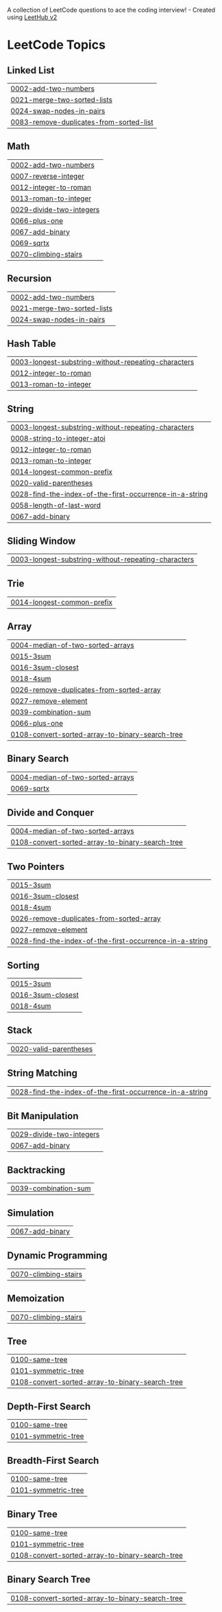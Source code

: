 A collection of LeetCode questions to ace the coding interview! - Created using [LeetHub v2](https://github.com/arunbhardwaj/LeetHub-2.0)
<!---LeetCode Topics Start-->
# LeetCode Topics
## Linked List
|  |
| ------- |
| [0002-add-two-numbers](https://github.com/pandaharsh/Leetcode/tree/master/0002-add-two-numbers) |
| [0021-merge-two-sorted-lists](https://github.com/pandaharsh/Leetcode/tree/master/0021-merge-two-sorted-lists) |
| [0024-swap-nodes-in-pairs](https://github.com/pandaharsh/Leetcode/tree/master/0024-swap-nodes-in-pairs) |
| [0083-remove-duplicates-from-sorted-list](https://github.com/pandaharsh/Leetcode/tree/master/0083-remove-duplicates-from-sorted-list) |
## Math
|  |
| ------- |
| [0002-add-two-numbers](https://github.com/pandaharsh/Leetcode/tree/master/0002-add-two-numbers) |
| [0007-reverse-integer](https://github.com/pandaharsh/Leetcode/tree/master/0007-reverse-integer) |
| [0012-integer-to-roman](https://github.com/pandaharsh/Leetcode/tree/master/0012-integer-to-roman) |
| [0013-roman-to-integer](https://github.com/pandaharsh/Leetcode/tree/master/0013-roman-to-integer) |
| [0029-divide-two-integers](https://github.com/pandaharsh/Leetcode/tree/master/0029-divide-two-integers) |
| [0066-plus-one](https://github.com/pandaharsh/Leetcode/tree/master/0066-plus-one) |
| [0067-add-binary](https://github.com/pandaharsh/Leetcode/tree/master/0067-add-binary) |
| [0069-sqrtx](https://github.com/pandaharsh/Leetcode/tree/master/0069-sqrtx) |
| [0070-climbing-stairs](https://github.com/pandaharsh/Leetcode/tree/master/0070-climbing-stairs) |
## Recursion
|  |
| ------- |
| [0002-add-two-numbers](https://github.com/pandaharsh/Leetcode/tree/master/0002-add-two-numbers) |
| [0021-merge-two-sorted-lists](https://github.com/pandaharsh/Leetcode/tree/master/0021-merge-two-sorted-lists) |
| [0024-swap-nodes-in-pairs](https://github.com/pandaharsh/Leetcode/tree/master/0024-swap-nodes-in-pairs) |
## Hash Table
|  |
| ------- |
| [0003-longest-substring-without-repeating-characters](https://github.com/pandaharsh/Leetcode/tree/master/0003-longest-substring-without-repeating-characters) |
| [0012-integer-to-roman](https://github.com/pandaharsh/Leetcode/tree/master/0012-integer-to-roman) |
| [0013-roman-to-integer](https://github.com/pandaharsh/Leetcode/tree/master/0013-roman-to-integer) |
## String
|  |
| ------- |
| [0003-longest-substring-without-repeating-characters](https://github.com/pandaharsh/Leetcode/tree/master/0003-longest-substring-without-repeating-characters) |
| [0008-string-to-integer-atoi](https://github.com/pandaharsh/Leetcode/tree/master/0008-string-to-integer-atoi) |
| [0012-integer-to-roman](https://github.com/pandaharsh/Leetcode/tree/master/0012-integer-to-roman) |
| [0013-roman-to-integer](https://github.com/pandaharsh/Leetcode/tree/master/0013-roman-to-integer) |
| [0014-longest-common-prefix](https://github.com/pandaharsh/Leetcode/tree/master/0014-longest-common-prefix) |
| [0020-valid-parentheses](https://github.com/pandaharsh/Leetcode/tree/master/0020-valid-parentheses) |
| [0028-find-the-index-of-the-first-occurrence-in-a-string](https://github.com/pandaharsh/Leetcode/tree/master/0028-find-the-index-of-the-first-occurrence-in-a-string) |
| [0058-length-of-last-word](https://github.com/pandaharsh/Leetcode/tree/master/0058-length-of-last-word) |
| [0067-add-binary](https://github.com/pandaharsh/Leetcode/tree/master/0067-add-binary) |
## Sliding Window
|  |
| ------- |
| [0003-longest-substring-without-repeating-characters](https://github.com/pandaharsh/Leetcode/tree/master/0003-longest-substring-without-repeating-characters) |
## Trie
|  |
| ------- |
| [0014-longest-common-prefix](https://github.com/pandaharsh/Leetcode/tree/master/0014-longest-common-prefix) |
## Array
|  |
| ------- |
| [0004-median-of-two-sorted-arrays](https://github.com/pandaharsh/Leetcode/tree/master/0004-median-of-two-sorted-arrays) |
| [0015-3sum](https://github.com/pandaharsh/Leetcode/tree/master/0015-3sum) |
| [0016-3sum-closest](https://github.com/pandaharsh/Leetcode/tree/master/0016-3sum-closest) |
| [0018-4sum](https://github.com/pandaharsh/Leetcode/tree/master/0018-4sum) |
| [0026-remove-duplicates-from-sorted-array](https://github.com/pandaharsh/Leetcode/tree/master/0026-remove-duplicates-from-sorted-array) |
| [0027-remove-element](https://github.com/pandaharsh/Leetcode/tree/master/0027-remove-element) |
| [0039-combination-sum](https://github.com/pandaharsh/Leetcode/tree/master/0039-combination-sum) |
| [0066-plus-one](https://github.com/pandaharsh/Leetcode/tree/master/0066-plus-one) |
| [0108-convert-sorted-array-to-binary-search-tree](https://github.com/pandaharsh/Leetcode/tree/master/0108-convert-sorted-array-to-binary-search-tree) |
## Binary Search
|  |
| ------- |
| [0004-median-of-two-sorted-arrays](https://github.com/pandaharsh/Leetcode/tree/master/0004-median-of-two-sorted-arrays) |
| [0069-sqrtx](https://github.com/pandaharsh/Leetcode/tree/master/0069-sqrtx) |
## Divide and Conquer
|  |
| ------- |
| [0004-median-of-two-sorted-arrays](https://github.com/pandaharsh/Leetcode/tree/master/0004-median-of-two-sorted-arrays) |
| [0108-convert-sorted-array-to-binary-search-tree](https://github.com/pandaharsh/Leetcode/tree/master/0108-convert-sorted-array-to-binary-search-tree) |
## Two Pointers
|  |
| ------- |
| [0015-3sum](https://github.com/pandaharsh/Leetcode/tree/master/0015-3sum) |
| [0016-3sum-closest](https://github.com/pandaharsh/Leetcode/tree/master/0016-3sum-closest) |
| [0018-4sum](https://github.com/pandaharsh/Leetcode/tree/master/0018-4sum) |
| [0026-remove-duplicates-from-sorted-array](https://github.com/pandaharsh/Leetcode/tree/master/0026-remove-duplicates-from-sorted-array) |
| [0027-remove-element](https://github.com/pandaharsh/Leetcode/tree/master/0027-remove-element) |
| [0028-find-the-index-of-the-first-occurrence-in-a-string](https://github.com/pandaharsh/Leetcode/tree/master/0028-find-the-index-of-the-first-occurrence-in-a-string) |
## Sorting
|  |
| ------- |
| [0015-3sum](https://github.com/pandaharsh/Leetcode/tree/master/0015-3sum) |
| [0016-3sum-closest](https://github.com/pandaharsh/Leetcode/tree/master/0016-3sum-closest) |
| [0018-4sum](https://github.com/pandaharsh/Leetcode/tree/master/0018-4sum) |
## Stack
|  |
| ------- |
| [0020-valid-parentheses](https://github.com/pandaharsh/Leetcode/tree/master/0020-valid-parentheses) |
## String Matching
|  |
| ------- |
| [0028-find-the-index-of-the-first-occurrence-in-a-string](https://github.com/pandaharsh/Leetcode/tree/master/0028-find-the-index-of-the-first-occurrence-in-a-string) |
## Bit Manipulation
|  |
| ------- |
| [0029-divide-two-integers](https://github.com/pandaharsh/Leetcode/tree/master/0029-divide-two-integers) |
| [0067-add-binary](https://github.com/pandaharsh/Leetcode/tree/master/0067-add-binary) |
## Backtracking
|  |
| ------- |
| [0039-combination-sum](https://github.com/pandaharsh/Leetcode/tree/master/0039-combination-sum) |
## Simulation
|  |
| ------- |
| [0067-add-binary](https://github.com/pandaharsh/Leetcode/tree/master/0067-add-binary) |
## Dynamic Programming
|  |
| ------- |
| [0070-climbing-stairs](https://github.com/pandaharsh/Leetcode/tree/master/0070-climbing-stairs) |
## Memoization
|  |
| ------- |
| [0070-climbing-stairs](https://github.com/pandaharsh/Leetcode/tree/master/0070-climbing-stairs) |
## Tree
|  |
| ------- |
| [0100-same-tree](https://github.com/pandaharsh/Leetcode/tree/master/0100-same-tree) |
| [0101-symmetric-tree](https://github.com/pandaharsh/Leetcode/tree/master/0101-symmetric-tree) |
| [0108-convert-sorted-array-to-binary-search-tree](https://github.com/pandaharsh/Leetcode/tree/master/0108-convert-sorted-array-to-binary-search-tree) |
## Depth-First Search
|  |
| ------- |
| [0100-same-tree](https://github.com/pandaharsh/Leetcode/tree/master/0100-same-tree) |
| [0101-symmetric-tree](https://github.com/pandaharsh/Leetcode/tree/master/0101-symmetric-tree) |
## Breadth-First Search
|  |
| ------- |
| [0100-same-tree](https://github.com/pandaharsh/Leetcode/tree/master/0100-same-tree) |
| [0101-symmetric-tree](https://github.com/pandaharsh/Leetcode/tree/master/0101-symmetric-tree) |
## Binary Tree
|  |
| ------- |
| [0100-same-tree](https://github.com/pandaharsh/Leetcode/tree/master/0100-same-tree) |
| [0101-symmetric-tree](https://github.com/pandaharsh/Leetcode/tree/master/0101-symmetric-tree) |
| [0108-convert-sorted-array-to-binary-search-tree](https://github.com/pandaharsh/Leetcode/tree/master/0108-convert-sorted-array-to-binary-search-tree) |
## Binary Search Tree
|  |
| ------- |
| [0108-convert-sorted-array-to-binary-search-tree](https://github.com/pandaharsh/Leetcode/tree/master/0108-convert-sorted-array-to-binary-search-tree) |
<!---LeetCode Topics End-->